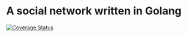 # A social network written in Golang

[![Coverage Status](https://coveralls.io/repos/github/matheuslc/go-social-graph/badge.svg?branch=main)](https://coveralls.io/github/matheuslc/go-social-graph?branch=main)
